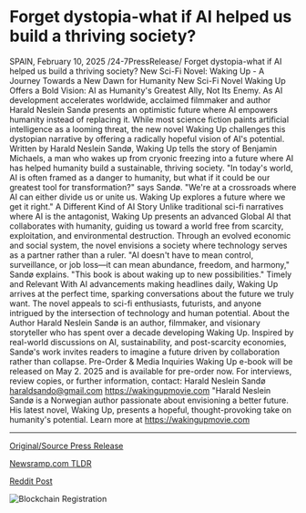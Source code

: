 # Forget dystopia-what if AI helped us build a thriving society?

SPAIN, February 10, 2025 /24-7PressRelease/  Forget dystopia-what if AI helped us build a thriving society?  New Sci-Fi Novel: Waking Up - A Journey Towards a New Dawn for Humanity  New Sci-Fi Novel Waking Up Offers a Bold Vision: AI as Humanity's Greatest Ally, Not Its Enemy.  As AI development accelerates worldwide, acclaimed filmmaker and author Harald Neslein Sandø presents an optimistic future where AI empowers humanity instead of replacing it.  While most science fiction paints artificial intelligence as a looming threat, the new novel Waking Up challenges this dystopian narrative by offering a radically hopeful vision of AI's potential. Written by Harald Neslein Sandø, Waking Up tells the story of Benjamin Michaels, a man who wakes up from cryonic freezing into a future where AI has helped humanity build a sustainable, thriving society.  "In today's world, AI is often framed as a danger to humanity, but what if it could be our greatest tool for transformation?" says Sandø. "We're at a crossroads where AI can either divide us or unite us. Waking Up explores a future where we get it right."  A Different Kind of AI Story  Unlike traditional sci-fi narratives where AI is the antagonist, Waking Up presents an advanced Global AI that collaborates with humanity, guiding us toward a world free from scarcity, exploitation, and environmental destruction. Through an evolved economic and social system, the novel envisions a society where technology serves as a partner rather than a ruler.  "AI doesn't have to mean control, surveillance, or job loss—it can mean abundance, freedom, and harmony," Sandø explains. "This book is about waking up to new possibilities."  Timely and Relevant  With AI advancements making headlines daily, Waking Up arrives at the perfect time, sparking conversations about the future we truly want. The novel appeals to sci-fi enthusiasts, futurists, and anyone intrigued by the intersection of technology and human potential.  About the Author  Harald Neslein Sandø is an author, filmmaker, and visionary storyteller who has spent over a decade developing Waking Up. Inspired by real-world discussions on AI, sustainability, and post-scarcity economies, Sandø's work invites readers to imagine a future driven by collaboration rather than collapse.  Pre-Order & Media Inquiries  Waking Up e-book will be released on May 2. 2025 and is available for pre-order now. For interviews, review copies, or further information, contact:  Harald Neslein Sandø haraldsando@gmail.com https://wakingupmovie.com  "Harald Neslein Sandø is a Norwegian author passionate about envisioning a better future. His latest novel, Waking Up, presents a hopeful, thought-provoking take on humanity's potential. Learn more at https://wakingupmovie.com 

---

[Original/Source Press Release](https://www.24-7pressrelease.com/press-release/519569/forget-dystopia-what-if-ai-helped-us-build-a-thriving-society)
                    

[Newsramp.com TLDR](https://newsramp.com/curated-news/new-sci-fi-novel-waking-up-offers-hopeful-vision-of-ai-as-humanity-s-partner/f8accc1ea4eaf90f66d3bb345457fac3) 

 



[Reddit Post](https://www.reddit.com/r/BookNews/comments/1im1aot/new_scifi_novel_waking_up_offers_hopeful_vision/) 



![Blockchain Registration](https://cdn.newsramp.app/24-7PressRelease/qrcode/252/10/noonlXZS.webp)